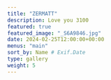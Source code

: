 ```yaml
---
title: "ZERMATT"
description: Love you 3100
featured: true
featured_image: "_S6A9846.jpg"
date: 2024-02-25T12:00:00+00:00
menus: "main"
sort_by: Name # Exif.Date
type: gallery
weight: 5
---
```

